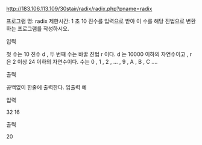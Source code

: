 ﻿http://183.106.113.109/30stair/radix/radix.php?pname=radix

프로그램 명: radix
제한시간: 1 초
10 진수를 입력으로 받아 이 수를 해당 진법으로 변환하는 프로그램를 작성하시오.

입력

첫 수는 10 진수 d , 두 번째 수는 바꿀 진법 r 이다. d 는 10000 이하의 자연수이고 , r 은 2 이상 24 이하의 자연수이다.
수는 0 , 1 , 2 , ... , 9 , A , B , C ....

출력

공백없이 한줄에 출력한다.
입출력 예

입력

32 16 

출력

20